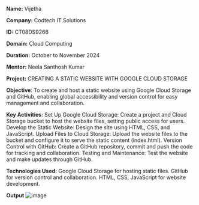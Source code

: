 **Name:** Vijetha

**Company:** Codtech IT Solutions

**ID:** CT08DS9266

**Domain:** Cloud Computing

**Duration:** October to November 2024

**Mentor:** Neela Santhosh Kumar



**Project:** CREATING A STATIC WEBSITE WITH GOOGLE CLOUD STORAGE


**Objective**:
To create and host a static website using Google Cloud Storage and GitHub, enabling global accessibility and version control for easy management and collaboration.

**Key Activities**:
Set Up Google Cloud Storage: Create a project and Cloud Storage bucket to host the website files, setting public access for users.
Develop the Static Website: Design the site using HTML, CSS, and JavaScript.
Upload Files to Cloud Storage: Upload the website files to the bucket and configure it to serve the static content (index.html).
Version Control with GitHub: Create a GitHub repository, commit and push the code for tracking and collaboration.
Testing and Maintenance: Test the website and make updates through GitHub.

**Technologies Used:**
Google Cloud Storage for hosting static files.
GitHub for version control and collaboration.
HTML, CSS, JavaScript for website development.

**Output**
![image](https://github.com/user-attachments/assets/6cf6a725-152a-4461-8526-d0bd1df6a819)

